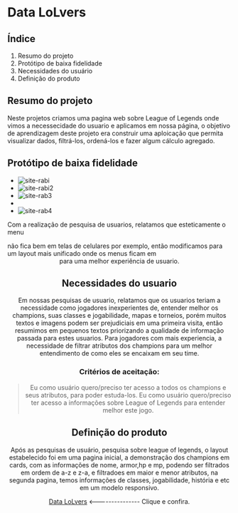 # Data LoLvers



## Índice
1. Resumo do projeto
2. Protótipo de baixa fidelidade
3. Necessidades do usuário
4. Definição do produto



## Resumo do projeto

  Neste projetos criamos uma pagina web sobre League of Legends onde vimos a necessecidade do usuario e aplicamos em nossa página, o objetivo de aprendizagem deste projeto era construir uma aploicação que permita visualizar dados, filtrá-los, ordená-los e fazer algum cálculo agregado.

## Protótipo de baixa fidelidade 
 - ![site-rabi](https://user-images.githubusercontent.com/57915141/82377485-19af1600-99fa-11ea-8fc9-794ed5e6e00a.jpg)
 - ![site-rabi2](https://user-images.githubusercontent.com/57915141/82377337-e5d3f080-99f9-11ea-9d43-636452f1980d.jpg)
 - ![site-rab3](https://user-images.githubusercontent.com/57915141/82377820-a2c64d00-99fa-11ea-856e-b9d0a88ee85b.png)
 - 
- ![site-rab4](https://user-images.githubusercontent.com/57915141/82377910-bf628500-99fa-11ea-996a-721df768e7a7.png)

Com a realização de pesquisa de usuarios, relatamos que esteticamente o menu <aside> não fica bem em telas de celulares por exemplo, então modificamos para um layout mais unificado onde os menus ficam em <header> para uma melhor experiência de usuario.


## Necessidades do usuario

Em nossas pesquisas de usuario, relatamos que os usuarios teriam a necessidade como jogadores inexperientes de,  entender melhor os champions, suas classes e jogabilidade, mapas e torneios, porém muitos textos e imagens podem ser prejudiciais em uma primeira visita, então resumimos em pequenos textos priorizando a qualidade de informação passada para estes usuarios. Para jogadores com mais experiencia, a necessidade de filtrar atributos dos champions para um melhor entendimento de como eles se encaixam em seu time.

### Critérios de aceitação:
>Eu como usuário quero/preciso ter acesso a todos os champions e seus atributos, para poder estuda-los.
Eu como usuário quero/preciso ter acesso a informações sobre League of Legends para entender melhor este jogo.



## Definição do produto

Após as pesquisas de usuário, pesquisa sobre league of legends, o layout estabelecido foi em uma pagina inicial, a demonstração dos champions em cards, com as informações de nome, armor,hp e mp, podendo ser filtrados em ordem de a-z e z-a, e filtradoes em maior e menor atributos, na segunda pagina, temos informações de classes, jogabilidade, história e etc em um modelo responsivo.

[Data LoLvers](https://lualuliz.github.io/SAP004-data-lovers/ ) <--------------- Clique e confira.


